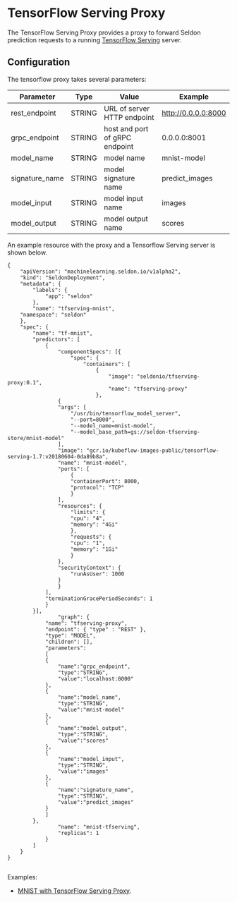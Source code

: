 # TensorFlow Serving Proxy

The TensorFlow Serving Proxy provides a proxy to forward Seldon prediction requests to a running [TensorFlow Serving](https://www.tensorflow.org/serving/) server.

## Configuration

The tensorflow proxy takes several parameters:

 | Parameter | Type | Value | Example |
 |-----------|------|-------|---------|
 | rest_endpoint | STRING | URL of server HTTP endpoint | http://0.0.0.0:8000 |
 | grpc_endpoint | STRING | host and port of gRPC endpoint | 0.0.0.0:8001 |
 | model_name | STRING | model name | mnist-model |
 | signature_name | STRING | model signature name | predict_images |
 | model_input | STRING | model input name | images |
 | model_output | STRING | model output name | scores |

An example resource with the proxy and a Tensorflow Serving server is shown below.


```
{
    "apiVersion": "machinelearning.seldon.io/v1alpha2",
    "kind": "SeldonDeployment",
    "metadata": {
        "labels": {
            "app": "seldon"
        },
        "name": "tfserving-mnist",
	"namespace": "seldon"	
    },
    "spec": {
        "name": "tf-mnist",
        "predictors": [
            {
                "componentSpecs": [{
                    "spec": {
                        "containers": [
                            {
                                "image": "seldonio/tfserving-proxy:0.1",
                                "name": "tfserving-proxy"
                            },
			    {
				"args": [
				    "/usr/bin/tensorflow_model_server",
				    "--port=8000",
				    "--model_name=mnist-model",
				    "--model_base_path=gs://seldon-tfserving-store/mnist-model"
				],
				"image": "gcr.io/kubeflow-images-public/tensorflow-serving-1.7:v20180604-0da89b8a",
				"name": "mnist-model",
				"ports": [
				    {
					"containerPort": 8000,
					"protocol": "TCP"
				    }
				],
				"resources": {
				    "limits": {
					"cpu": "4",
					"memory": "4Gi"
				    },
				    "requests": {
					"cpu": "1",
					"memory": "1Gi"
				    }
				},
				"securityContext": {
				    "runAsUser": 1000
				}
			    }
			],
			"terminationGracePeriodSeconds": 1
		    }
		}],
                "graph": {
		    "name": "tfserving-proxy",
		    "endpoint": { "type" : "REST" },
		    "type": "MODEL",
		    "children": [],
		    "parameters":
		    [
			{
			    "name":"grpc_endpoint",
			    "type":"STRING",
			    "value":"localhost:8000"
			},
			{
			    "name":"model_name",
			    "type":"STRING",
			    "value":"mnist-model"
			},
			{
			    "name":"model_output",
			    "type":"STRING",
			    "value":"scores"
			},
			{
			    "name":"model_input",
			    "type":"STRING",
			    "value":"images"
			},
			{
			    "name":"signature_name",
			    "type":"STRING",
			    "value":"predict_images"
			}
		    ]
		},
                "name": "mnist-tfserving",
                "replicas": 1
            }
        ]
    }
}


```

Examples:

 * [MNIST with TensorFlow Serving Proxy](../../examples/models/tfserving-mnist/tfserving-mnist.ipynb).
